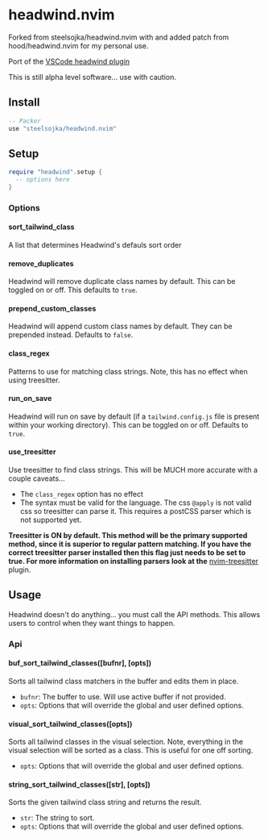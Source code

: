 # headwind.nvim

Forked from steelsojka/headwind.nvim with and added patch from hood/headwind.nvim for my personal use.


Port of the [VSCode headwind plugin](https://marketplace.visualstudio.com/items?itemName=heybourn.headwind)

This is still alpha level software... use with caution.

## Install

```lua
-- Packer
use "steelsojka/headwind.nvim"
```

## Setup

```lua
require "headwind".setup {
  -- options here
}
```

### Options

#### sort_tailwind_class

A list that determines Headwind's defauls sort order

#### remove_duplicates

Headwind will remove duplicate class names by default. This can be toggled on or off. This defaults to `true`.

#### prepend_custom_classes

Headwind will append custom class names by default. They can be prepended instead. Defaults to `false`.

#### class_regex

Patterns to use for matching class strings. Note, this has no effect when using treesitter.

#### run_on_save

Headwind will run on save by default (if a `tailwind.config.js` file is present within your working directory). This can be toggled on or off. Defaults to `true`.

#### use_treesitter

Use treesitter to find class strings. This will be MUCH more accurate with a couple caveats...

- The `class_regex` option has no effect
- The syntax must be valid for the language. The css `@apply` is not valid css so treesitter can parse it. This requires a postCSS parser which is not supported yet.

**Treesitter is ON by default. This method will be the primary supported method, since it is superior to regular pattern matching.
If you have the correct treesitter parser installed then this flag just needs to be set to true.
For more information on installing parsers look at the** [nvim-treesitter](https://github.com/nvim-treesitter/nvim-treesitter) plugin.

## Usage

Headwind doesn't do anything... you must call the API methods. This allows users to control when they want things to happen.

### Api

#### buf_sort_tailwind_classes([bufnr], [opts])

Sorts all tailwind class matchers in the buffer and edits them in place.

- `bufnr`: The buffer to use. Will use active buffer if not provided.
- `opts`: Options that will override the global and user defined options.

#### visual_sort_tailwind_classes([opts])

Sorts all tailwind classes in the visual selection. Note, everything in the visual selection will be sorted as a class.
This is useful for one off sorting.

- `opts`: Options that will override the global and user defined options.

#### string_sort_tailwind_classes([str], [opts])

Sorts the given tailwind class string and returns the result.

- `str`: The string to sort.
- `opts`: Options that will override the global and user defined options.

